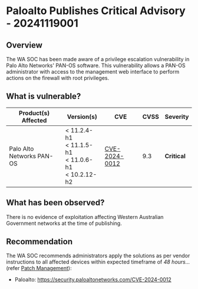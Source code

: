 # Paloalto Publishes Critical Advisory - 20241119001

## Overview

The WA SOC has been made aware of a privilege escalation vulnerability in Palo Alto Networks' PAN-OS software. This vulnerability allows a PAN-OS administrator with access to the management web interface to perform actions on the firewall with root privileges.

## What is vulnerable?

| Product(s) Affected            | Version(s)                                                                                                                    | CVE                                                               | CVSS | Severity     |
| ------------------------------ | ----------------------------------------------------------------------------------------------------------------------------- | ----------------------------------------------------------------- | ---- | ------------ |
| Palo Alto Networks PAN-OS | \< 11.2.4-h1 <br> \< 11.1.5-h1 <br> \< 11.0.6-h1 <br> \< 10.2.12-h2 <br>  |[CVE-2024-0012](https://nvd.nist.gov/vuln/detail/CVE-2024-0012) | 9.3  | **Critical** |

## What has been observed?

There is no evidence of exploitation affecting Western Australian Government networks at the time of publishing.

## Recommendation

The WA SOC recommends administrators apply the solutions as per vendor instructions to all affected devices within expected timeframe of *48 hours...* (refer [Patch Management](../guidelines/patch-management.md)):

- Paloalto: <https://security.paloaltonetworks.com/CVE-2024-0012>
